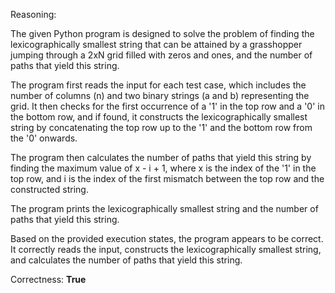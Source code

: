 Reasoning:

The given Python program is designed to solve the problem of finding the lexicographically smallest string that can be attained by a grasshopper jumping through a 2xN grid filled with zeros and ones, and the number of paths that yield this string.

The program first reads the input for each test case, which includes the number of columns (n) and two binary strings (a and b) representing the grid. It then checks for the first occurrence of a '1' in the top row and a '0' in the bottom row, and if found, it constructs the lexicographically smallest string by concatenating the top row up to the '1' and the bottom row from the '0' onwards.

The program then calculates the number of paths that yield this string by finding the maximum value of x - i + 1, where x is the index of the '1' in the top row, and i is the index of the first mismatch between the top row and the constructed string.

The program prints the lexicographically smallest string and the number of paths that yield this string.

Based on the provided execution states, the program appears to be correct. It correctly reads the input, constructs the lexicographically smallest string, and calculates the number of paths that yield this string.

Correctness: **True**